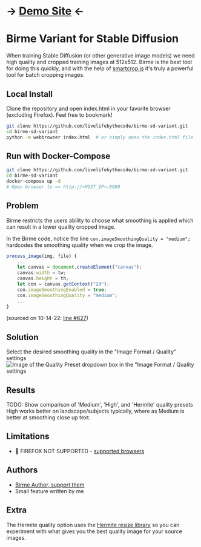 # -> [Demo Site](https://imageresizer.dubaioffplanhub.com/) <-

# Birme Variant for Stable Diffusion
When training Stable Diffusion (or other generative image models) we need high quality and cropped training images at 512x512.  Birme is the best tool for doing this quickly, and with the help of [smartcrop.js](https://github.com/jwagner/smartcrop.js/) it's truly a powerful tool for batch cropping images.

## Local Install
Clone the repository and open index.html in your favorite browser (excluding Firefox).  Feel free to bookmark!
```bash
git clone https://github.com/livelifebythecode/birme-sd-variant.git
cd birme-sd-variant
python -m webbrowser index.html  # or simply open the index.html file
```

## Run with Docker-Compose
```bash
git clone https://github.com/livelifebythecode/birme-sd-variant.git
cd birme-sd-variant
docker-compose up -d
# Open browser to => http://<HOST_IP>:8080
```

## Problem
Birme restricts the users ability to choose what smoothing is applied which can result in a lower quality cropped image.

In the Birme code, notice the line `con.imageSmoothingQuality = "medium";` hardcodes the smoothing quality when we crop the image.
```js
process_image(img, file) {
    ...
    let canvas = document.createElement("canvas");
    canvas.width = tw;
    canvas.height = th;
    let con = canvas.getContext("2d");
    con.imageSmoothingEnabled = true;
    con.imageSmoothingQuality = "medium";
    ...
}
```
(sourced on 10-14-22: [line #627](https://www.birme.net/static/js/scripts-323dd.js?953e6bb6))

## Solution
Select the desired smoothing quality in the "Image Format / Quality" settings
![Image of the Quality Preset dropdown box in the "Image Format / Quality settings](https://i.imgur.com/j2Uh1KJ.png)

## Results
TODO: Show comparison of 'Medium', 'High', and 'Hermite' quality presets
High works better on landscape/subjects typically, where as Medium is better at smoothing close up text.

## Limitations
- 🦊 FIREFOX NOT SUPPORTED - [supported browsers](https://developer.mozilla.org/en-US/docs/Web/API/CanvasRenderingContext2D/imageSmoothingQuality#browser_compatibility)

## Authors
- [Birme Author, support them](https://www.birme.net/)
- Small feature written by me

## Extra
The Hermite quality option uses the [Hermite resize library](https://github.com/viliusle/Hermite-resize) so you can experiment with what gives you the best quality image for your source images.
